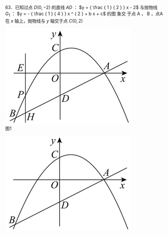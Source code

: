 63．已知过点 $D ( 0 , - 2 )$ 的直线 $A D$ ： $y = { \frac { 1 } { 2 } } x - 2$ 与抛物线 $G _ { 1 }$ ： $y = - { \frac { 1 } { 4 } } x ^ { 2 } + b x + c$ 的图 象交 于点 A ， B ，点A 在 $x$ 轴上，抛物线与 $y$ 轴交于点 $C \left( 0 , 2 \right)$

![](<../../qs_image_DB/专题3-2_一网打尽14类·二次函数的存在性问题（解析版）_/719f2940d16ed97e699b74b0a139c35e32a6532e2edf8a2889ea1f4004cf7418.jpg>)  
图1

![](<../../qs_image_DB/专题3-2_一网打尽14类·二次函数的存在性问题（解析版）_/868160f2c06f2cf1fb6c3715c48d51bbb7d79f5886a8df6e1194b6f7e44ef8e9.jpg>)  
